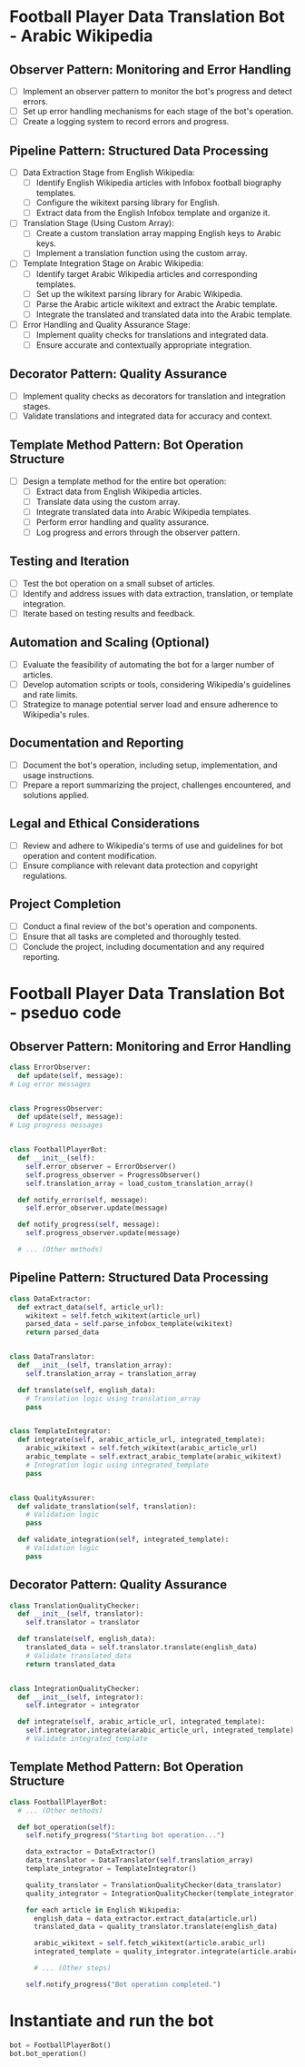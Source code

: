 # Football Player Data Translation Bot - Arabic Wikipedia

## Observer Pattern: Monitoring and Error Handling

- [ ] Implement an observer pattern to monitor the bot's progress and detect errors.
- [ ] Set up error handling mechanisms for each stage of the bot's operation.
- [ ] Create a logging system to record errors and progress.

## Pipeline Pattern: Structured Data Processing

- [ ] Data Extraction Stage from English Wikipedia:
  - [ ] Identify English Wikipedia articles with Infobox football biography templates.
  - [ ] Configure the wikitext parsing library for English.
  - [ ] Extract data from the English Infobox template and organize it.

- [ ] Translation Stage (Using Custom Array):
  - [ ] Create a custom translation array mapping English keys to Arabic keys.
  - [ ] Implement a translation function using the custom array.

- [ ] Template Integration Stage on Arabic Wikipedia:
  - [ ] Identify target Arabic Wikipedia articles and corresponding templates.
  - [ ] Set up the wikitext parsing library for Arabic Wikipedia.
  - [ ] Parse the Arabic article wikitext and extract the Arabic template.
  - [ ] Integrate the translated and translated data into the Arabic template.

- [ ] Error Handling and Quality Assurance Stage:
  - [ ] Implement quality checks for translations and integrated data.
  - [ ] Ensure accurate and contextually appropriate integration.

## Decorator Pattern: Quality Assurance

- [ ] Implement quality checks as decorators for translation and integration stages.
- [ ] Validate translations and integrated data for accuracy and context.

## Template Method Pattern: Bot Operation Structure

- [ ] Design a template method for the entire bot operation:
  - [ ] Extract data from English Wikipedia articles.
  - [ ] Translate data using the custom array.
  - [ ] Integrate translated data into Arabic Wikipedia templates.
  - [ ] Perform error handling and quality assurance.
  - [ ] Log progress and errors through the observer pattern.

## Testing and Iteration

- [ ] Test the bot operation on a small subset of articles.
- [ ] Identify and address issues with data extraction, translation, or template integration.
- [ ] Iterate based on testing results and feedback.

## Automation and Scaling (Optional)

- [ ] Evaluate the feasibility of automating the bot for a larger number of articles.
- [ ] Develop automation scripts or tools, considering Wikipedia's guidelines and rate limits.
- [ ] Strategize to manage potential server load and ensure adherence to Wikipedia's rules.

## Documentation and Reporting

- [ ] Document the bot's operation, including setup, implementation, and usage instructions.
- [ ] Prepare a report summarizing the project, challenges encountered, and solutions applied.

## Legal and Ethical Considerations

- [ ] Review and adhere to Wikipedia's terms of use and guidelines for bot operation and content modification.
- [ ] Ensure compliance with relevant data protection and copyright regulations.

## Project Completion

- [ ] Conduct a final review of the bot's operation and components.
- [ ] Ensure that all tasks are completed and thoroughly tested.
- [ ] Conclude the project, including documentation and any required reporting.

# Football Player Data Translation Bot - pseduo code

## Observer Pattern: Monitoring and Error Handling

```python
class ErrorObserver:
  def update(self, message):
# Log error messages


class ProgressObserver:
  def update(self, message):
# Log progress messages


class FootballPlayerBot:
  def __init__(self):
    self.error_observer = ErrorObserver()
    self.progress_observer = ProgressObserver()
    self.translation_array = load_custom_translation_array()

  def notify_error(self, message):
    self.error_observer.update(message)

  def notify_progress(self, message):
    self.progress_observer.update(message)

  # ... (Other methods)
```

## Pipeline Pattern: Structured Data Processing

```python
class DataExtractor:
  def extract_data(self, article_url):
    wikitext = self.fetch_wikitext(article_url)
    parsed_data = self.parse_infobox_template(wikitext)
    return parsed_data


class DataTranslator:
  def __init__(self, translation_array):
    self.translation_array = translation_array

  def translate(self, english_data):
    # Translation logic using translation_array
    pass


class TemplateIntegrator:
  def integrate(self, arabic_article_url, integrated_template):
    arabic_wikitext = self.fetch_wikitext(arabic_article_url)
    arabic_template = self.extract_arabic_template(arabic_wikitext)
    # Integration logic using integrated_template
    pass


class QualityAssurer:
  def validate_translation(self, translation):
    # Validation logic
    pass

  def validate_integration(self, integrated_template):
    # Validation logic
    pass
```

## Decorator Pattern: Quality Assurance

```python
class TranslationQualityChecker:
  def __init__(self, translator):
    self.translator = translator

  def translate(self, english_data):
    translated_data = self.translator.translate(english_data)
    # Validate translated_data
    return translated_data


class IntegrationQualityChecker:
  def __init__(self, integrator):
    self.integrator = integrator

  def integrate(self, arabic_article_url, integrated_template):
    self.integrator.integrate(arabic_article_url, integrated_template)
    # Validate integrated_template
```

## Template Method Pattern: Bot Operation Structure

```python
class FootballPlayerBot:
  # ... (Other methods)

  def bot_operation(self):
    self.notify_progress("Starting bot operation...")

    data_extractor = DataExtractor()
    data_translator = DataTranslator(self.translation_array)
    template_integrator = TemplateIntegrator()

    quality_translator = TranslationQualityChecker(data_translator)
    quality_integrator = IntegrationQualityChecker(template_integrator)

    for each article in English Wikipedia:
      english_data = data_extractor.extract_data(article.url)
      translated_data = quality_translator.translate(english_data)

      arabic_wikitext = self.fetch_wikitext(article.arabic_url)
      integrated_template = quality_integrator.integrate(article.arabic_url, translated_data)

      # ... (Other steps)

    self.notify_progress("Bot operation completed.")
```

# Instantiate and run the bot

```python
bot = FootballPlayerBot()
bot.bot_operation()
```
